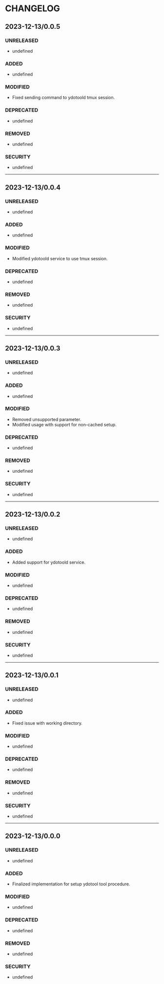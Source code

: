 #	CHANGELOG

##	2023-12-13/0.0.5

###	UNRELEASED
- undefined

###	ADDED
- undefined

###	MODIFIED
- Fixed sending command to ydotoold tmux session.

###	DEPRECATED
- undefined

###	REMOVED
- undefined

###	SECURITY
- undefined

---

##	2023-12-13/0.0.4

###	UNRELEASED
- undefined

###	ADDED
- undefined

###	MODIFIED
- Modified ydotoold service to use tmux session.

###	DEPRECATED
- undefined

###	REMOVED
- undefined

###	SECURITY
- undefined

---

##	2023-12-13/0.0.3

###	UNRELEASED
- undefined

###	ADDED
- undefined

###	MODIFIED
- Removed unsupported parameter.
- Modified usage with support for non-cached setup.

###	DEPRECATED
- undefined

###	REMOVED
- undefined

###	SECURITY
- undefined

---

##	2023-12-13/0.0.2

###	UNRELEASED
- undefined

###	ADDED
- Added support for ydotoold service.

###	MODIFIED
- undefined

###	DEPRECATED
- undefined

###	REMOVED
- undefined

###	SECURITY
- undefined

---

##	2023-12-13/0.0.1

###	UNRELEASED
- undefined

###	ADDED
- Fixed issue with working directory.

###	MODIFIED
- undefined

###	DEPRECATED
- undefined

###	REMOVED
- undefined

###	SECURITY
- undefined

---

##	2023-12-13/0.0.0

###	UNRELEASED
- undefined

###	ADDED
- Finalized implementation for setup ydotool tool procedure.

###	MODIFIED
- undefined

###	DEPRECATED
- undefined

###	REMOVED
- undefined

###	SECURITY
- undefined
